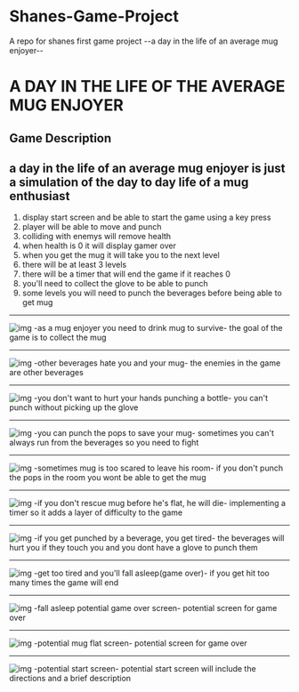 # Shanes-Game-Project
A repo for shanes first game project
--a day in the life of an average mug enjoyer--

# A DAY IN THE LIFE OF THE AVERAGE MUG ENJOYER
## Game Description
a day in the life of an average mug enjoyer is just a simulation of the day to day life of a mug enthusiast
---
1. display start screen and be able to start the game using a key press
2. player will be able to move and punch
3. colliding with enemys will remove health 
4. when health is 0 it will display gamer over
5. when you get the mug it will take you to the next level
6. there will be at least 3 levels
7. there will be a timer that will end the game if it reaches 0
8. you'll need to collect the glove to be able to punch
9. some levels you will need to punch the beverages before being able to get mug
---

![img](img/gameProj8.jpeg)
-as a mug enjoyer you need to drink mug to survive-
the goal of the game is to collect the mug

---
![img](img/gameProj7.jpeg)
-other beverages hate you and your mug-
the enemies in the game are other beverages

---
![img](img/gameProj4.jpeg)
-you don't want to hurt your hands punching a bottle-
you can't punch without picking up the glove

---
![img](img/gameProj6.jpeg)
-you can punch the pops to save your mug-
sometimes you can't always run from the beverages so you need to fight

---
![img](img/gameProj3.jpeg)
-sometimes mug is too scared to leave his room-
if you don't punch the pops in the room you wont be able to get the mug

---
![img](img/gameProj2.jpeg)
-if you don't rescue mug before he's flat, he will die-
implementing a timer so it adds a layer of difficulty to the game

---
![img](img/gameProj1.jpeg)
-if you get punched by a beverage, you get tired-
the beverages will hurt you if they touch you and you dont have a glove to punch them

---
![img](img/gameProj9.jpeg)
-get too tired and you'll fall asleep(game over)-
if you get hit too many times the game will end

---
![img](img/gameProj10.jpeg)
-fall asleep potential game over screen-
potential screen for game over

---
![img](img/gameProj11.jpeg)
-potential mug flat screen-
potential screen for game over

---
![img](img/gameProj5.jpeg)
-potential start screen-
potential start screen will include the directions and a brief description